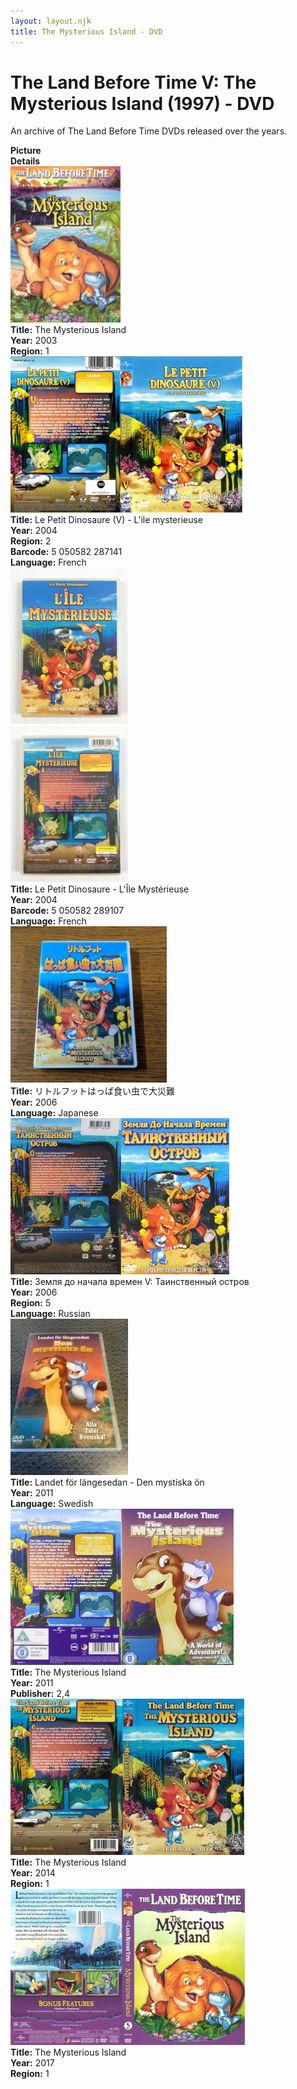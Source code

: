 ```yaml
---
layout: layout.njk
title: The Mysterious Island - DVD
---
```


# The Land Before Time V: The Mysterious Island (1997) - DVD

An archive of The Land Before Time DVDs released over the years.

<div class="item-table">
  <div class="item-header">
    <div class="item-image"><strong>Picture</strong></div>
    <div class="item-details"><strong>Details</strong></div>
  </div>

  <div class="item-entry">
  <div class="item-image">
    <a href="/images/media/dvd/5/english2003.jpg" data-lightbox="img" data-title="The Mysterious Island">
        <div class="img-box">
          <img src="/images/media/dvd/5/english2003.jpg" alt="The Mysterious Island" style="height:250px; object-fit:cover;" loading="lazy">
        </div>
      </a>
  </div>
  <div class="item-details">
    <strong>Title:</strong> The Mysterious Island<br/>
      <strong>Year:</strong> 2003<br/>
      <strong>Region:</strong> 1<br/>
  </div>
</div>


  <div class="item-entry">
  <div class="item-image">
    <a href="/images/media/dvd/5/le-petit-dinosaure-vol-5-l-ile-mysterieuse-09165404022007_orig.jpg" data-lightbox="img" data-title="Le Petit Dinosaure (V) - L'ile mysterieuse">
        <div class="img-box">
          <img src="/images/media/dvd/5/le-petit-dinosaure-vol-5-l-ile-mysterieuse-09165404022007_orig.jpg" alt="Le Petit Dinosaure (V) - L'ile mysterieuse" style="height:250px; object-fit:cover;" loading="lazy">
        </div>
      </a>
  </div>
  <div class="item-details">
    <strong>Title:</strong> Le Petit Dinosaure (V) - L'ile mysterieuse<br/>
      <strong>Year:</strong> 2004<br/>
      <strong>Region:</strong> 2<br/>
      <strong>Barcode:</strong> 5 050582 287141<br/>
      <strong>Language:</strong> French<br/>
  </div>
</div>

<div class="item-entry" id="lbt5-fr-167">
    <div class="item-image">
      <a href="/images/media/dvd/5/lbt5-fr.jpg" data-lightbox="img" data-title="Le Petit Dinosaure - L'Île Mystérieuse">
        <div class="img-box">
          <img src="/images/media/dvd/5/lbt5-fr.jpg" alt="Le Petit Dinosaure - L'Île Mystérieuse" style="height:250px; object-fit:cover;" loading="lazy"/>
        </div>
      </a>
      <a href="/images/media/dvd/5/lbt5-fr2.jpg" data-lightbox="img" data-title="Le Petit Dinosaure - L'Île Mystérieuse">
        <div class="img-box">
          <img src="/images/media/dvd/5/lbt5-fr2.jpg" alt="Le Petit Dinosaure - L'Île Mystérieuse" style="height:250px; object-fit:cover;" loading="lazy"/>
        </div>
      </a>
    </div>
    <div class="item-details">
      <strong>Title:</strong> Le Petit Dinosaure - L'Île Mystérieuse<br/>
      <strong>Year:</strong> 2004<br/>
      <strong>Barcode:</strong> 5 050582 289107<br/>
      <strong>Language:</strong> French<br/>
    </div>
  </div>

<div class="item-entry" id="lbt5-ja-35">
    <div class="item-image">
      <a href="/images/media/dvd/5/lbt5-ja.jpg" data-lightbox="img" data-title="リトルフットはっぱ食い虫で大災難">
        <div class="img-box">
          <img src="/images/media/dvd/5/lbt5-ja.jpg" alt="リトルフットはっぱ食い虫で大災難" style="height:250px; object-fit:cover;" loading="lazy">
        </div>
      </a>
    </div>
    <div class="item-details">
      <strong>Title:</strong> リトルフットはっぱ食い虫で大災難<br/>
      <strong>Year:</strong> 2006<br/>
      <strong>Language:</strong> Japanese<br/>
    </div>
  </div>


  <div class="item-entry">
  <div class="item-image">
    <a href="/images/media/dvd/5/russianlbt5dvd2006_orig.jpg" data-lightbox="img" data-title="Земля до начала времен V: Таинственный остров">
        <div class="img-box">
          <img src="/images/media/dvd/5/russianlbt5dvd2006_orig.jpg" alt="Земля до начала времен V: Таинственный остров" style="height:250px; object-fit:cover;" loading="lazy">
        </div>
      </a>
  </div>
  <div class="item-details">
    <strong>Title:</strong> Земля до начала времен V: Таинственный остров<br/>
      <strong>Year:</strong> 2006<br/>
      <strong>Region:</strong> 5<br/>
      <strong>Language:</strong> Russian<br/>
  </div>
</div>

<div class="item-entry">
  <div class="item-image">
    <a href="/images/media/dvd/5/lbt5-sv.jpg" data-lightbox="img" data-title="Landet för längesedan - Den mystiska ön">
        <div class="img-box">
          <img src="/images/media/dvd/5/lbt5-sv.jpg" alt="Landet för längesedan - Den mystiska ön" style="height:250px; object-fit:cover;" loading="lazy">
        </div>
      </a>
  </div>
  <div class="item-details">
    <strong>Title:</strong> Landet för längesedan - Den mystiska ön<br/>
      <strong>Year:</strong> 2011<br/>
      <strong>Language:</strong> Swedish<br/>
  </div>
</div>
<div class="item-entry">
  <div class="item-image">
    <a href="/images/media/dvd/5/2-4.jpg" data-lightbox="img" data-title="The Mysterious Island">
        <div class="img-box">
          <img src="/images/media/dvd/5/2-4.jpg" alt="The Mysterious Island" style="height:250px; object-fit:cover;" loading="lazy">
        </div>
      </a>
  </div>
  <div class="item-details">
    <strong>Title:</strong> The Mysterious Island<br/>
      <strong>Year:</strong> 2011<br/>
      <strong>Publisher:</strong> 2,4<br/>
  </div>
</div>

  <div class="item-entry">
  <div class="item-image">
    <a href="/images/media/dvd/5/lbt5-region3-scan_orig.jpg" data-lightbox="img" data-title="The Mysterious Island">
        <div class="img-box">
          <img src="/images/media/dvd/5/lbt5-region3-scan_orig.jpg" alt="The Mysterious Island" style="height:250px; object-fit:cover;" loading="lazy">
        </div>
      </a>
  </div>
  <div class="item-details">
    <strong>Title:</strong> The Mysterious Island<br/>
      <strong>Year:</strong> 2014<br/>
      <strong>Region:</strong> 1<br/>
  </div>
</div>


<div class="item-entry">
  <div class="item-image">
    <a href="/images/media/dvd/5/2017-07-20-5971038552100-dvd-landbeforetimemysteriousisland-950x633_orig.jpg" data-lightbox="img" data-title="The Mysterious Island">
        <div class="img-box">
          <img src="/images/media/dvd/5/2017-07-20-5971038552100-dvd-landbeforetimemysteriousisland-950x633_orig.jpg" alt="The Mysterious Island" style="height:250px; object-fit:cover;" loading="lazy">
        </div>
      </a>
  </div>
  <div class="item-details">
    <strong>Title:</strong> The Mysterious Island<br/>
      <strong>Year:</strong> 2017<br/>
      <strong>Region:</strong> 1<br/>
  </div>
</div>


</div>